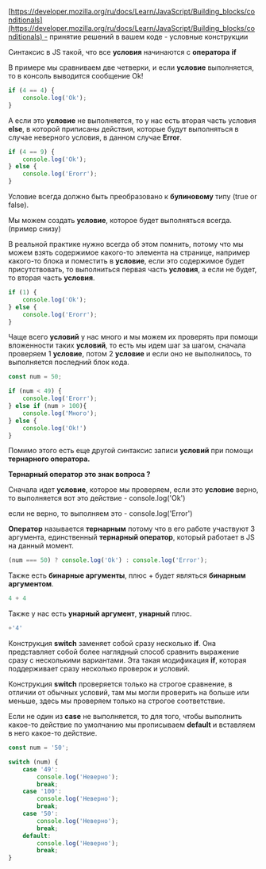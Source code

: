 [https://developer.mozilla.org/ru/docs/Learn/JavaScript/Building_blocks/conditionals](https://developer.mozilla.org/ru/docs/Learn/JavaScript/Building_blocks/conditionals) - принятие решений в вашем коде - условные конструкции

  

Синтаксис в JS такой, что все **условия** начинаются с **оператора** **if**

В примере мы сравниваем две четверки, и если **условие** выполняется, то в консоль выводится сообщение Ok!

```JavaScript
if (4 == 4) {
    console.log('Ok');
}
```

А если это **условие** не выполняется, то у нас есть вторая часть условия **else**, в которой приписаны действия, которые будут выполняться в случае неверного условия, в данном случае **Error**.

```JavaScript
if (4 == 9) {
    console.log('Ok');
} else {
    console.log('Erorr');
}
```

Условие всегда должно быть преобразовано к **булиновому** типу (true or false).

  

Мы можем создать **условие**, которое будет выполняться всегда. (пример снизу)

В реальной практике нужно всегда об этом помнить, потому что мы можем взять содержимое какого-то элемента на странице, например какого-то блока и поместить в **условие**, если это содержимое будет присутствовать, то выполниться первая часть **условия**, а если не будет, то вторая часть **условия**.

```JavaScript
if (1) {
    console.log('Ok');
} else {
    console.log('Erorr');
}
```

Чаще всего **условий** у нас много и мы можем их проверять при помощи вложенности таких **условий**, то есть мы идем шаг за шагом, сначала проверяем 1 **условие**, потом 2 **условие** и если оно не выполнилось, то выполняется последний блок кода.

```JavaScript
const num = 50;

if (num < 49) {
    console.log('Erorr');
} else if (num > 100){
    console.log('Много');
} else {
    console.log('Ok!')
}
```

Помимо этого есть еще другой синтаксис записи **условий** при помощи **тернарного оператора.**

**Тернарный оператор это знак вопроса ?**

Сначала идет **условие**, которое мы проверяем, если это **условие** верно, то выполняется вот это действие - console.log('Ok')

если не верно, то выполняем это - console.log('Error')

**Оператор** называется **тернарным** потому что в его работе участвуют 3 аргумента, единственный **тернарный оператор**, который работает в JS на данный момент.

```JavaScript
(num === 50) ? console.log('Ok') : console.log('Error');
```

Также есть **бинарные аргументы**, плюс + будет являться **бинарным аргументом**.

```JavaScript
4 + 4
```

Также у нас есть **унарный аргумент**, **унарный** плюс.

```JavaScript
+'4'
```

Конструкция **switch** заменяет собой сразу несколько **if**. Она представляет собой более наглядный способ сравнить выражение сразу с несколькими вариантами. Эта такая модификация **if**, которая поддерживает сразу несколько проверок и условий.

Конструкция **switch** проверяется только на строгое сравнение, в отличии от обычных условий, там мы могли проверить на больше или меньше, здесь мы проверяем только на строгое соответствие.

Если не один из **case** не выполняется, то для того, чтобы выполнить какое-то действие по умолчанию мы прописываем **default** и вставляем в него какое-то действие.

```JavaScript
const num = '50';

switch (num) {
    case '49':
        console.log('Неверно');
        break;
    case '100':
        console.log('Неверно');
        break;
    case '50':
        console.log('Неверно');
        break;
    default:
        console.log('Неверно');
        break;
}
```
